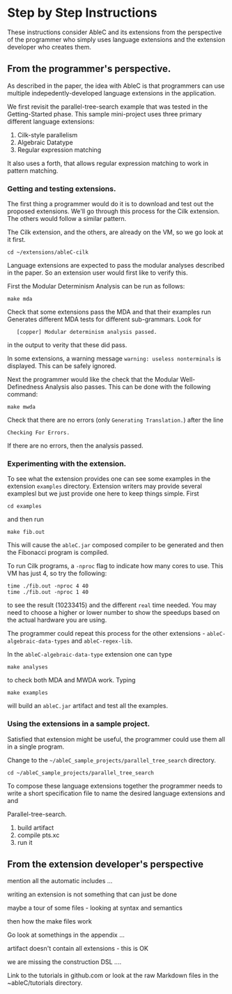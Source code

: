 # Step by Step Instructions

These instructions consider AbleC and its extensions from the
perspective of the programmer who simply uses language extensions and
the extension developer who creates them.


## From the programmer's perspective.

As described in the paper, the idea with AbleC is that programmers can
use multiple indepedently-developed language extensions in the
application.  

We first revisit the parallel-tree-search example that was tested in
the Getting-Started phase.  This sample mini-project uses three primary
different language extensions:

1. Cilk-style parallelism
2. Algebraic Datatype
3. Regular expression matching

It also uses a forth, that allows regular expression matching to work
in pattern matching.

### Getting and testing extensions.

The first thing a programmer would do it is to download and test out
the proposed extensions.  We'll go through this process for the Cilk
extension.  The others would follow a similar pattern.

The Cilk extension, and the others, are already on the VM, so we go
look at it first. 
```
cd ~/extensions/ableC-cilk
```

Language extensions are expected to pass the modular analyses
described in the paper.  So an extension user would first like to
verify this.

First the Modular Determinism Analysis can be run as follows:
```
make mda
```
Check that some extensions pass the MDA and that their examples run
Generates different MDA tests for different sub-grammars.  Look for
```
   [copper] Modular determinism analysis passed.
```
in the output to verity that these did pass.

In some extensions, a warning message `warning: useless nonterminals`
is displayed.  This can be safely ignored.

Next the programmer would like the check that the Modular
Well-Definedness Analysis also passes.  This can be done with the
following command:
```
make mwda
```
Check that there are no errors (only `Generating Translation.`)
after the line
```
Checking For Errors.
```
If there are no errors, then the analysis passed.

### Experimenting with the extension.

To see what the extension provides one can see some examples in the
extension `examples` directory.  Extension writers may provide several
examplesl but we just provide one here to keep things simple.  First 
```
cd examples
```
and then run
```
make fib.out
```
This will cause the `ableC.jar` composed compiler to be generated and
then the Fibonacci program is compiled.

To run Cilk programs, a `-nproc` flag to indicate how many cores to
use.  This VM has just 4, so try the following:
```
time ./fib.out -nproc 4 40
time ./fib.out -nproc 1 40
```
to see the result (10233415) and the different `real` time needed.
You may need to choose a higher or lower number to show the speedups
based on the actual hardware you are using.


The programmer could repeat this process for the other extensions -
`ableC-algebraic-data-types` and `ableC-regex-lib`.

In the `ableC-algebraic-data-type` extension one can type
```
make analyses
```
to check both MDA and MWDA work.
Typing
```
make examples
```
will build an `ableC.jar` artifact and test all the examples.



### Using the extensions in a sample project.

Satisfied that extension might be useful, the programmer could use
them all in a single program.

Change to the `~/ableC_sample_projects/parallel_tree_search`
directory.
```
cd ~/ableC_sample_projects/parallel_tree_search
```

To compose these language extensions together the programmer needs to
write a short specification file to name the desired language
extensions and 
and 

Parallel-tree-search.

1. build artifact
2. compile pts.xc
3. run it




## From the extension developer's perspective

mention all the automatic includes ...

writing an extension is not something that can just be done

maybe a tour of some files - looking at syntax and semantics

then how the make files work


Go look at somethings in the appendix ...

artifact doesn't contain all extensions - this is OK



we are missing the construction DSL ....


Link to the tutorials in github.com or look at the raw Markdown files
in the ~ableC/tutorials directory.
